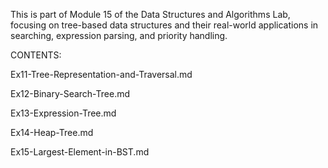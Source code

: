 This is part of Module 15 of the Data Structures and Algorithms Lab, focusing on tree-based data structures and their real-world applications in searching, expression parsing, and priority handling.

CONTENTS:

Ex11-Tree-Representation-and-Traversal.md

Ex12-Binary-Search-Tree.md

Ex13-Expression-Tree.md

Ex14-Heap-Tree.md

Ex15-Largest-Element-in-BST.md
